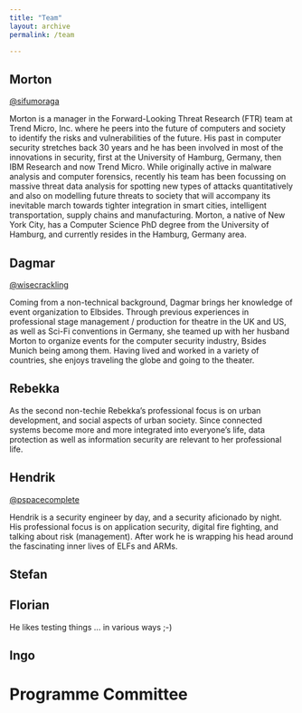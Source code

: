 ```yaml
---
title: "Team"
layout: archive
permalink: /team

---
```


## Morton ## 

[@sifumoraga](https://twitter.com/sifumoraga)

Morton is a manager in the Forward-Looking Threat Research (FTR) team at Trend Micro, Inc. where he peers into the future of computers and society to identify the risks and vulnerabilities of the future. His past in computer security stretches back 30 years and he has been involved in most of the innovations in security, first at the University of Hamburg, Germany, then IBM Research and now Trend Micro. While originally active in malware analysis and computer forensics, recently his team has been focussing on massive threat data analysis for spotting new types of attacks quantitatively and also on modelling future threats to society that will accompany its inevitable march towards tighter integration in smart cities, intelligent transportation, supply chains and manufacturing. Morton, a native of New York City, has a Computer Science PhD degree from the University of Hamburg, and currently resides in the Hamburg, Germany area.

## Dagmar ## 

[@wisecrackling](https://twitter.com/wisecrackling)

Coming from a non-technical background, Dagmar brings her knowledge of event organization to Elbsides. Through previous experiences in professional stage management / production for theatre in the UK and US, as well as Sci-Fi conventions in Germany, she teamed up with her husband Morton to organize events for the computer security industry, Bsides Munich being among them. Having lived and worked in a variety of countries, she enjoys traveling the globe and going to the theater.

## Rebekka ##

As the second non-techie Rebekka’s professional focus is on urban development, and social aspects of urban society.  Since connected systems become more and more integrated into everyone’s life, data protection as well as information security are relevant to her professional life.

## Hendrik ##

[@pspacecomplete](https://twitter.com/pspacecomplete)

Hendrik  is a security engineer by day, and a security aficionado by night. His professional focus is on application security, digital fire fighting, and talking about risk (management).
After work he is wrapping his head around the fascinating inner lives of ELFs and ARMs. 


## Stefan ##

## Florian ##
He likes testing things ... in various ways ;-)

## Ingo ##

# Programme Committee #

